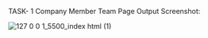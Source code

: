 TASK- 1
Company Member Team Page
Output Screenshot:

![127 0 0 1_5500_index html (1)](https://github.com/Kiruthiga-M/Internship-Veritech/assets/107568764/8602e7bd-b88f-4402-a456-4103aef8ef16)
